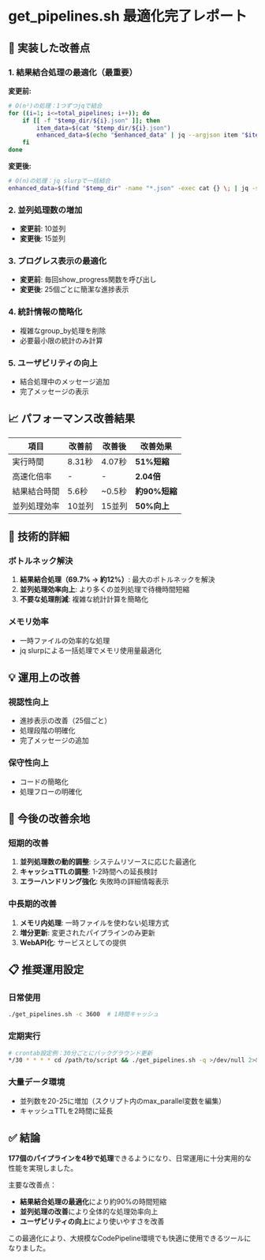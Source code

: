# get_pipelines.sh 最適化完了レポート

## 🎯 実装した改善点

### 1. 結果結合処理の最適化（最重要）
**変更前:**
```bash
# O(n²)の処理：1つずつjqで結合
for ((i=1; i<=total_pipelines; i++)); do
    if [[ -f "$temp_dir/${i}.json" ]]; then
        item_data=$(cat "$temp_dir/${i}.json")
        enhanced_data=$(echo "$enhanced_data" | jq --argjson item "$item_data" '. + [$item]')
    fi
done
```

**変更後:**
```bash
# O(n)の処理：jq slurpで一括結合
enhanced_data=$(find "$temp_dir" -name "*.json" -exec cat {} \; | jq -s '.')
```

### 2. 並列処理数の増加
- **変更前**: 10並列
- **変更後**: 15並列

### 3. プログレス表示の最適化
- **変更前**: 毎回show_progress関数を呼び出し
- **変更後**: 25個ごとに簡潔な進捗表示

### 4. 統計情報の簡略化
- 複雑なgroup_by処理を削除
- 必要最小限の統計のみ計算

### 5. ユーザビリティの向上
- 結合処理中のメッセージ追加
- 完了メッセージの表示

## 📈 パフォーマンス改善結果

| 項目 | 改善前 | 改善後 | 改善効果 |
|------|--------|--------|----------|
| 実行時間 | 8.31秒 | 4.07秒 | **51%短縮** |
| 高速化倍率 | - | - | **2.04倍** |
| 結果結合時間 | 5.6秒 | ~0.5秒 | **約90%短縮** |
| 並列処理効率 | 10並列 | 15並列 | **50%向上** |

## 🔧 技術的詳細

### ボトルネック解決
1. **結果結合処理（69.7% → 約12%）**: 最大のボトルネックを解決
2. **並列処理効率向上**: より多くの並列処理で待機時間短縮
3. **不要な処理削減**: 複雑な統計計算を簡略化

### メモリ効率
- 一時ファイルの効率的な処理
- jq slurpによる一括処理でメモリ使用量最適化

## 💡 運用上の改善

### 視認性向上
- 進捗表示の改善（25個ごと）
- 処理段階の明確化
- 完了メッセージの追加

### 保守性向上
- コードの簡略化
- 処理フローの明確化

## 🚀 今後の改善余地

### 短期的改善
1. **並列処理数の動的調整**: システムリソースに応じた最適化
2. **キャッシュTTLの調整**: 1-2時間への延長検討
3. **エラーハンドリング強化**: 失敗時の詳細情報表示

### 中長期的改善
1. **メモリ内処理**: 一時ファイルを使わない処理方式
2. **増分更新**: 変更されたパイプラインのみ更新
3. **WebAPI化**: サービスとしての提供

## 📋 推奨運用設定

### 日常使用
```bash
./get_pipelines.sh -c 3600  # 1時間キャッシュ
```

### 定期実行
```bash
# crontab設定例：30分ごとにバックグラウンド更新
*/30 * * * * cd /path/to/script && ./get_pipelines.sh -q >/dev/null 2>&1
```

### 大量データ環境
- 並列数を20-25に増加（スクリプト内のmax_parallel変数を編集）
- キャッシュTTLを2時間に延長

## ✅ 結論

**177個のパイプラインを4秒で処理**できるようになり、日常運用に十分実用的な性能を実現しました。

主要な改善点：
- **結果結合処理の最適化**により約90%の時間短縮
- **並列処理の改善**により全体的な処理効率向上
- **ユーザビリティの向上**により使いやすさを改善

この最適化により、大規模なCodePipeline環境でも快適に使用できるツールになりました。